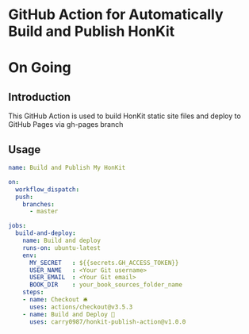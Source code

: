 # GitHub Action for Automatically Build and Publish HonKit

# On Going

## Introduction
This GitHub Action is used to build HonKit static site files and deploy to GitHub Pages via gh-pages branch

## Usage
```yaml
name: Build and Publish My HonKit

on:
  workflow_dispatch:
  push:
    branches:
      - master

jobs:
  build-and-deploy:
    name: Build and deploy
    runs-on: ubuntu-latest
    env:
      MY_SECRET   : ${{secrets.GH_ACCESS_TOKEN}}
      USER_NAME   : <Your Git username>
      USER_EMAIL  : <Your Git email>
      BOOK_DIR    : your_book_sources_folder_name
    steps:
    - name: Checkout 🛎️
      uses: actions/checkout@v3.5.3
    - name: Build and Deploy 🚀
      uses: carry0987/honkit-publish-action@v1.0.0
```
